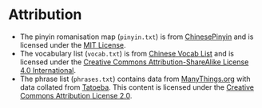 # Attribution

* The pinyin romanisation map (`pinyin.txt`) is from [ChinesePinyin](https://github.com/flyerhzm/chinese_pinyin) and is licensed under the [MIT License](https://github.com/flyerhzm/chinese_pinyin/blob/master/MIT-LICENSE).
* The vocabulary list (`vocab.txt`) is from [Chinese Vocab List](https://github.com/kerrickstaley/Chinese-Vocab-List) and is licensed under the [Creative Commons Attribution-ShareAlike License 4.0 International](https://creativecommons.org/licenses/by-sa/4.0).
* The phrase list (`phrases.txt`) contains data from [ManyThings.org](http://www.manythings.org/anki) with data collated from [Tatoeba](https://tatoeba.org). This content is licensed under the [Creative Commons Attribution License 2.0](https://creativecommons.org/licenses/by/2.0).